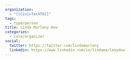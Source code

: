 ```yaml
---
organization:
  - "[[CivicTechTO]]"
tags:
  - type/person
title: Linda Marleny Dow
categories:
  - role/organizer
social:
  twitter: https://twitter.com/lindamarleny
  linkedin: https://www.linkedin.com/in/lindamarlenydow
---
```

